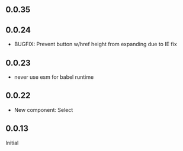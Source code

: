 ## 0.0.35
## 0.0.24
- BUGFIX: Prevent button w/href height from expanding due to IE fix
## 0.0.23
- never use esm for babel runtime
## 0.0.22
- New component: Select

## 0.0.13
  Initial
